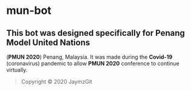 # mun-bot

## This bot was designed specifically for Penang Model United Nations 
(**PMUN 2020**)
Penang, Malaysia. It was made during the **Covid-19** (coronavirus) pandemic to allow **PMUN 2020** conference to continue virtually. 

> Copyright © 2020 JaymzGit
